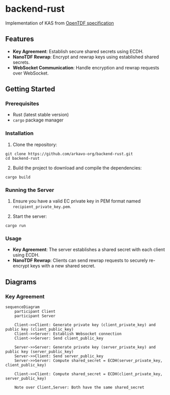 # backend-rust
Implementation of KAS from [OpenTDF specification](https://github.com/opentdf/spec)

## Features

- **Key Agreement**: Establish secure shared secrets using ECDH.
- **NanoTDF Rewrap**: Encrypt and rewrap keys using established shared secrets.
- **WebSocket Communication**: Handle encryption and rewrap requests over WebSocket.

## Getting Started

### Prerequisites

- Rust (latest stable version)
- `cargo` package manager

### Installation

1. Clone the repository:

```shell
git clone https://github.com/arkavo-org/backend-rust.git
cd backend-rust
```

2. Build the project to download and compile the dependencies:

```shell
cargo build
```

### Running the Server

1. Ensure you have a valid EC private key in PEM format named `recipient_private_key.pem`.

2. Start the server:

```shell
cargo run
```

### Usage

- **Key Agreement**: The server establishes a shared secret with each client using ECDH.
- **NanoTDF Rewrap**: Clients can send rewrap requests to securely re-encrypt keys with a new shared secret.

## Diagrams

### Key Agreement
```mermaid
sequenceDiagram
    participant Client
    participant Server

    Client->>Client: Generate private key (client_private_key) and public key (client_public_key)
    Client->>Server: Establish Websocket connection
    Client->>Server: Send client_public_key

    Server->>Server: Generate private key (server_private_key) and public key (server_public_key)
    Server->>Client: Send server_public_key
    Server->>Server: Compute shared_secret = ECDH(server_private_key, client_public_key)

    Client->>Client: Compute shared_secret = ECDH(client_private_key, server_public_key)

    Note over Client,Server: Both have the same shared_secret
```
